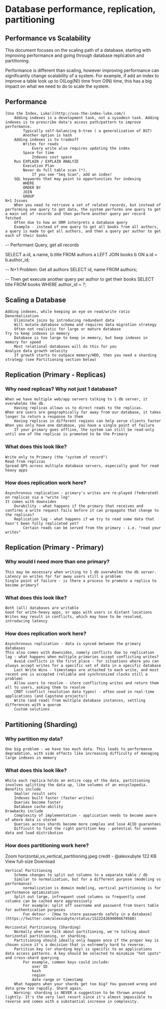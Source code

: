 # Database performance, replication, partitioning


## Performance vs Scalability

This document focuses on the scaling path of a database, starting with improving performance and going through database replication and partitioning. 

Performance is different than scaling, however improving performance can significantly change scalability of a system. For example, if add an index to improve a table look up to O(Log(N)) time from O(N) time, this has a big impact on what we need to do to scale the system. 

## Performance

    [Use the Index, Luke!](http://use-the-index-luke.com/)
        Adding indexes is a development task, not a sysadmin task. Adding indexes is to prescribe data's access path/pattern to improve performance.
            Typically self-balancing b-tree ( a generalization of BST)
            Another option is hash
        Adding indexes is to tradeoff
            Writes for reads
                Every write also requires updating the index
            Space for time
                Indexes cost space
        Run EXPLAIN / EXPLAIN ANALYZE 
            Execution Plan
            Never do full table scan (*). 
                If you see "Seq Scan", add an index!
        SQL keywords that may point to opportunities for indexing
            WHERE
            ORDER BY
            JOIN
            GROUP
    N+1 Issues
        When you need to retrieve a set of related records, but instead of performing one query to get data, the system performs one query to get a main set of records and then perform another query per record fetched
        Often due to how an ORM interprets a database query
        Example - instead of one query to get all books from all authors, a query is made to get all authors, and then a query per author to get each of their books

-- Performant Query, get all records

SELECT a.id, a.name, b.title
FROM authors a
LEFT JOIN books b ON a.id = b.author_id;


-- N+1 Problem: Get all authors
SELECT id, name FROM authors;

-- Then get execute another query per author to get their books
SELECT title FROM books WHERE author_id = ?;



## Scaling a Database

    Adding indexes, while keeping an eye on read/write ratio
    Denormalization
        Eliminate joins by introducing redundant data
        Will mutate database schema and requires data migration strategy
        Often not realistic for large or mature database
    Try to keep indexes in memory
        Database is too large to keep in memory, but keep indexes in memory for speed
        Most relational databases will do this for you
    Analyze data growth velocity
        If growth starts to outpace memory/HDD, then you need a sharding strategy (see Partitioning section below)


## Replication (Primary - Replicas)
### Why need replicas? Why not just 1 database? 

    When we have multiple web/app servers talking to 1 db server, it overwhelms the db. 
        Having replicas allows us to direct reads to the replicas.
    When are users are geographically far away from our database, it takes longer to return a response to them
        Having replicas in different regions can help serve clients faster
    When you only have one database, you have a single point of failure
        If your primary goes offline, the system can still be read-only until one of the replicas is promoted to be the Primary

### What does this look like?

    Write only to Primary (the "system of record")
    Read from replicas 
    Spread QPS across multiple database servers, especially good for read heavy apps

### How does replication work here?

    Asynchronous replication - primary's writes are re-played (federated) on replicas via a "write log"
    It comes with downsides
        Durability - what happens if the primary that receives and confirms a write request fails before it can propagate that change to the replicas?
        Replication lag - what happens if we try to read some data that hasn't been fully replicated yet?
            Certain reads can be served from the primary - i.e. "read your writes"


## Replication (Primary - Primary)
### Why would I need more than one primary?

    This may be necessary when writing to 1 db overwhelms the db server.
    Latency on writes for far away users still a problem
    Single point of failure - is there a process to promote a replica to become primary?

### What does this look like?

    Both (all) databases are writable
    Good for write-heavy apps, or apps with users in distant locations
    Writes may result in conflicts, which may have to be resolved, introducing latency

### How does replication work here?

    Asynchronous replication - data is synced between the primary databases
    This also comes with downsides, namely conflicts due to replication lag - what happens when multiple primaries accept conflicting writes?
        Avoid conflicts in the first place - for situations where you can always accept writes for a specific set of data in a specific database
        Last Write Wins - timestamps are attached to each write, and most recent one is accepted (reliable and synchronized clocks still a problem)
        Allow users to resolve - store conflicting writes and return them all to users, asking them to resolve
        CRDT (conflict resolution data types) - often used in real-time applications (and Capstone projects!)
        Write (and read) from multiple database instances, settling differences with a quorum
        Custom solutions


## Partitioning (Sharding)
### Why partition my data? 

    One big problem - we have too much data. This leads to performance degradation, with side effects like increasing difficulty of managing large indexes in memory 

### What does this look like?

    While each replica holds an entire copy of the data, partitioning involves splitting the data up, like volumes of an encyclopedia.
    Benefits include
        Smaller result sets
        Indexes built faster (faster writes)
        Queries become faster
        Database cache-ability
    Drawbacks include
        Complexity of implementation - application needs to become aware of where data is stored
        Queries across shards become more complex and lose ACID guarantees
        Difficult to find the right partition key - potential for uneven data and load distribution

### How does partitioning work here?
Zoom horizontal_vs_vertical_partitioning.jpeg
credit - @alexxubyte 122 KB View full-size Download

    Vertical Partitioning
        Schema changes to split out columns to a separate table / db
        Similar to normalization, but for a different purpose (modeling vs performance)
            normalization is domain modeling, vertical partitioning is for performance optimization
        Split out large, infrequent used columns so frequently used columns can be cached more aggressively
            For example: split off username and password from Users table for authentication purposes
            Fun detour - [How to store passwords safely in a database](https://twitter.com/alexxubyte/status/1522242694004674560)
 
    Horizontal Partitioning (Sharding)
        Normally when we talk about partitioning, we're talking about horizontal partitioning, or sharding.
        Partitioning should ideally only happen once if the proper key is chosen since it's a decision that is extremely hard to reverse.
        Partition key (or sharding key) is specific to an applications data access patterns. A key should be selected to minimize "hot spots" and cross-shard querying
            For example, common keys could include: 
                user ID
                hash 
                region
                date range or timestamp
        What happens when your shards get too big? You guessed wrong and data grew too rapidly. Shard again.
        Warning: sharding is NEVER a suggestion to be thrown around lightly. It's the very last resort since it's almost impossible to reverse and comes with a substantial increase in complexity.

